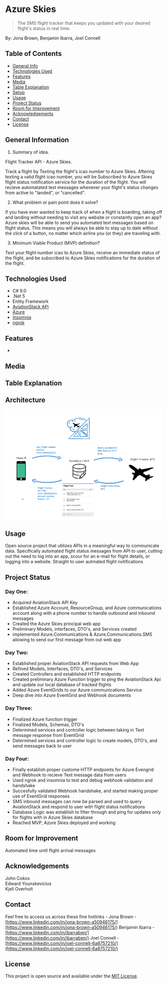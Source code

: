 # Azure Skies

> The SMS flight tracker that keeps you updated with your desired flight's status in real time.

By: Jona Brown, Benjamin Ibarra, Joel Connell

## Table of Contents

* [General Info](#general-information)
* [Technologies Used](#technologies-used)
* [Features](#features)
* [Media](#media)
* [Table Explanation](#table-explanation)
* [Setup](#setup)
* [Usage](#usage)
* [Project Status](#project-status)
* [Room for Improvement](#room-for-improvement)
* [Acknowledgements](#acknowledgements)
* [Contact](#contact)
* [License](#license)

## General Information
1. Summary of idea.

Flight Tracker API - Azure Skies.


Track a flight by Texting the flight's icao number to Azure Skies. Aftering texting a valid flight icao number, you will be Subscribed to Azure Skies flight status notification service for the duration of the flight. You will recieve automatated text messages whenever your flight's status changes from active to "landed", or "cancelled".


2. What problem or pain point does it solve?

If you have ever wanted to keep track of when a flight is boarding, taking off and landing without needing to visit any website or constantly open an app? Azure skies will be able to send you automated text messages based on flight status. This means you will always be able to stay up to date without the click of a button, no matter which airline you (or they) are traveling with.


3. Minimum Viable Product (MVP) definition?


Text your flight number icao to Azure Skies, receive an immediate status of the flight, and be subscribed to Azure Skies notifications for the duration of the flight.

## Technologies Used

* C# 9.0
* .Net 5
* Entity Framework
* [AviationStack APi](https://aviationstack.com/documentation)
* [Azure](https://azure.microsoft.com/en-us/features/azure-portal/)
* [Insomnia](https://insomnia.rest/)
* [ngrok](https://ngrok.com/)

## Features

* 

## Media


## Table Explanation


## Architecture
![AzureSkies](./images/AzureSkies.png)

## Usage
Open source project that utilizes APIs in a meaningful way to communicate data. Specifically automated flight status messages from API to user, cutting out the need to log into an app, scour for an e-mail for flight details, or logging into a website. Straight to user autmated flight notifications

## Project Status

### Day One: 
- Acquired AviationStack API Key
- Established Azure Account, ResourceGroup, and Azure communications account along with a phone number to handle outbound and inbound messages
- Created the Azure Skies principal web app
- Preliminary Models, interfaces, DTO's, and Services created
- implemented Azure.Communications & Azure.Communications.SMS allowing to send our first message from out web app

### Day Two:
- Established proper AviationStack API requests from Web App
- Refined Models, Interfaces, DTO's, and Services
- Created Controllers and established HTTP endpoints
- Created preliminary Azure Function trigger to ping the AviationStack Api and update our local database of tracked flights
- Added Azure EventGrids to our Azure communications Service
- Deep dive into Azure EventGrid and Webhook documents

### Day Three:
- Finalized Azure function trigger
- Finalized Models, Schemas, DTO's
- Determined services and controller logic between taking in Text message response from EventGrid
- Determined services and controller logic to create models, DTO's, and send messages back to user

### Day Four:
- Finally establish proper custome HTTP endpoints for Azure Evengrid and Webhook to recieve Text message data from users
- Used ngrok and insomnia to test and debug webhook validation and handshake
- Succesfully validated Webhook handshake, and started making proper use of EventGrid responses
- SMS inbound messages can now be parsed and used to query AviationStack and respond to user with flight status notifications
- Database Logic was establish to filter through and ping for updates only for flights with in Azure Skies database
- Reached MVP, Azure Skies deployed and working

## Room for Improvement

Automated time until flight arrival messages

## Acknowledgements
John Cokos  
Edward Younskevicius  
Kjell Overholt  

## Contact
Feel free to access us across these fine hotlinks -
Jona Brown - [https://www.linkedin.com/in/jona-brown-a50946175/](https://www.linkedin.com/in/jona-brown-a50946175/)
Benjamin Ibarra - [https://www.linkedin.com/in/ibarraben/](https://www.linkedin.com/in/ibarraben/)
Joel Connell - [https://www.linkedin.com/in/joel-connell-6a8757210/](https://www.linkedin.com/in/joel-connell-6a8757210/)

## License

This project is open source and available under the [MIT License](./LICENSE).
